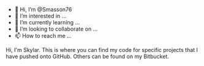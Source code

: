 - 👋 Hi, I’m @Smasson76
- 👀 I’m interested in ...
- 🌱 I’m currently learning ...
- 💞️ I’m looking to collaborate on ...
- 📫 How to reach me ...

Hi, I'm Skylar. This is where you can find my code for specific projects that I have pushed onto GitHub. Others can be found on my Bitbucket.

<!---
Smasson76/Smasson76 is a ✨ special ✨ repository because its `README.md` (this file) appears on your GitHub profile.
You can click the Preview link to take a look at your changes.
--->
